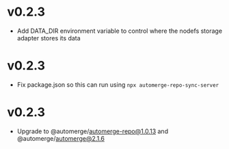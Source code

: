 # v0.2.3

- Add DATA_DIR environment variable to control where the nodefs storage adapter
  stores its data

# v0.2.3

- Fix package.json so this can run using `npx automerge-repo-sync-server`

# v0.2.3

- Upgrade to @automerge/automerge-repo@1.0.13 and @automerge/automerge@2.1.6
